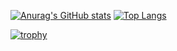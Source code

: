 <!--
**Reminisce66/Reminisce66** is a ✨ _special_ ✨ repository because its `README.md` (this file) appears on your GitHub profile.

Here are some ideas to get you started:

- 🔭 I’m currently working on ...
- 🌱 I’m currently learning ...
- 👯 I’m looking to collaborate on ...
- 🤔 I’m looking for help with ...
- 💬 Ask me about ...
- 📫 How to reach me: ...
- 😄 Pronouns: ...
- ⚡ Fun fact: ...
-->

[![Anurag's GitHub stats](https://github-readme-stats.vercel.app/api?username=Reminisce66&?count_private=true&show_icons=true&theme=radical&hide_title=true)](https://github.com/anuraghazra/github-readme-stats)
[![Top Langs](https://github-readme-stats.vercel.app/api/top-langs/?username=Reminisce66&layout=compact)](https://github.com/anuraghazra/github-readme-stats)

[![trophy](https://github-profile-trophy.vercel.app/?username=Reminisce66&theme=flat)](https://github.com/ryo-ma/github-profile-trophy)
